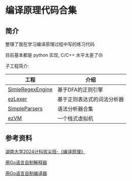 # 编译原理代码合集

## 简介

整理了我在学习编译原理过程中写的练习代码

目前基本都是 python 实现, C/C++ 水平太差了😢

子工程简介:

|工程|介绍|
|--|--|
|[SimleRegexEngine](./SimpleParsers/)|基于DFA的正则引擎|
|[ezLexer](./ezLexer/)|基于正则表达式的词法分析器|
|[SimpleParsers](./SimpleParsers/)|语法分析器合集|
|[ezVM](./ezVM/)|一个栈式虚拟机|

## 参考资料

[湖南大学2024计科拔尖班-《编译原理》](https://www.bilibili.com/video/BV1FA4m1P7kn)

[用Go语言自制解释器](https://github.com/Kensuke-Hinata/statistic/blob/master/plt/books)

[用Go语言自制编译器](https://github.com/Kensuke-Hinata/statistic/blob/master/plt/books)

